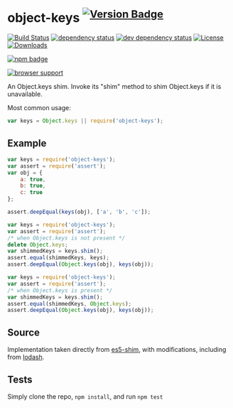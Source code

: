 # object-keys <sup>[![Version Badge][npm-version-svg]][package-url]</sup>

[![Build Status][travis-svg]][travis-url]
[![dependency status][deps-svg]][deps-url]
[![dev dependency status][dev-deps-svg]][dev-deps-url]
[![License][license-image]][license-url]
[![Downloads][downloads-image]][downloads-url]

[![npm badge][npm-badge-png]][package-url]

[![browser support][testling-svg]][testling-url]

An Object.keys shim. Invoke its "shim" method to shim Object.keys if it is unavailable.

Most common usage:

```js
var keys = Object.keys || require('object-keys');
```

## Example

```js
var keys = require('object-keys');
var assert = require('assert');
var obj = {
	a: true,
	b: true,
	c: true
};

assert.deepEqual(keys(obj), ['a', 'b', 'c']);
```

```js
var keys = require('object-keys');
var assert = require('assert');
/* when Object.keys is not present */
delete Object.keys;
var shimmedKeys = keys.shim();
assert.equal(shimmedKeys, keys);
assert.deepEqual(Object.keys(obj), keys(obj));
```

```js
var keys = require('object-keys');
var assert = require('assert');
/* when Object.keys is present */
var shimmedKeys = keys.shim();
assert.equal(shimmedKeys, Object.keys);
assert.deepEqual(Object.keys(obj), keys(obj));
```

## Source

Implementation taken directly from [es5-shim][es5-shim-url], with modifications, including from [lodash][lodash-url].

## Tests

Simply clone the repo, `npm install`, and run `npm test`

[package-url]: https://npmjs.org/package/object-keys

[npm-version-svg]: http://versionbadg.es/ljharb/object-keys.svg

[travis-svg]: https://travis-ci.org/ljharb/object-keys.svg

[travis-url]: https://travis-ci.org/ljharb/object-keys

[deps-svg]: https://david-dm.org/ljharb/object-keys.svg

[deps-url]: https://david-dm.org/ljharb/object-keys

[dev-deps-svg]: https://david-dm.org/ljharb/object-keys/dev-status.svg

[dev-deps-url]: https://david-dm.org/ljharb/object-keys#info=devDependencies

[testling-svg]: https://ci.testling.com/ljharb/object-keys.png

[testling-url]: https://ci.testling.com/ljharb/object-keys

[es5-shim-url]: https://github.com/es-shims/es5-shim/blob/master/es5-shim.js#L542-589

[lodash-url]: https://github.com/lodash/lodash

[npm-badge-png]: https://nodei.co/npm/object-keys.png?downloads=true&stars=true

[license-image]: http://img.shields.io/npm/l/object-keys.svg

[license-url]: LICENSE

[downloads-image]: http://img.shields.io/npm/dm/object-keys.svg

[downloads-url]: http://npm-stat.com/charts.html?package=object-keys

